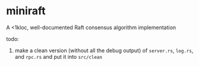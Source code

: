 # miniraft
A <1kloc, well-documented Raft consensus algorithm implementation

todo:
1. make a clean version (without all the debug output) of `server.rs`, `log.rs`, and `rpc.rs` and put it into `src/clean`
